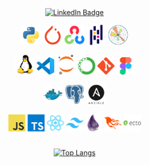 <div id="header" align="center">
  <div id="badges">
    <a href="https://www.linkedin.com/in/vinicius-cin-67ab49235/">
      <img src="https://img.shields.io/badge/LinkedIn-blue?style=for-the-badge&logo=linkedin&logoColor=white" alt="LinkedIn Badge"/>
    </a>
  
  </div>
  <br>

  <div>
  <img src="https://github.com/devicons/devicon/blob/master/icons/python/python-original.svg" title="Python" **alt="Python" width="40" height="40"/>
  <img src="https://github.com/devicons/devicon/blob/master/icons/pytorch/pytorch-original.svg" title="Pytorch" **alt="Pytorch" width="40" height="40"/>
  <img src="https://github.com/devicons/devicon/blob/master/icons/opencv/opencv-original.svg" title="OpenCV" **alt="OpenCV" width="40" height="40"/>
  <img src="https://github.com/devicons/devicon/blob/master/icons/pandas/pandas-original.svg" title="Pandas" **alt="Pandas" width="40" height="40"/>
  <img src="https://github.com/devicons/devicon/blob/master/icons/matplotlib/matplotlib-original.svg" title="Matplotlib" **alt="Matplotlib" width="40" height="40"/>
  </div>
  <br>
  <div>
  <img src="https://github.com/devicons/devicon/blob/master/icons/linux/linux-original.svg" title="Linux" **alt="Linux" width="40" height="40"/>
  <img src="https://github.com/devicons/devicon/blob/master/icons/vscode/vscode-original.svg" title="Vscode" **alt="Vscode" width="35" height="35"/>
  <img src="https://github.com/devicons/devicon/blob/master/icons/jupyter/jupyter-original.svg" title="Jupyter" **alt="Jupyter" width="40" height="40"/>
  <img src="https://github.com/devicons/devicon/blob/master/icons/anaconda/anaconda-original.svg" title="Anaconda" **alt="Anaconda" width="35" height="35"/>
  <img src="https://github.com/devicons/devicon/blob/master/icons/git/git-original.svg" title="Git" **alt="Git" width="35" height="35"/>
  <img src="https://github.com/devicons/devicon/blob/master/icons/figma/figma-original.svg" title="Figma" **alt="Figma" width="35" height="35"/>
  </div>
  <br>
  <div>
  <img src="https://github.com/devicons/devicon/blob/master/icons/docker/docker-original.svg" title="Docker" **alt="Docker" width="40" height="40"/>
  <img src="https://github.com/devicons/devicon/blob/master/icons/postgresql/postgresql-plain.svg" title="Postgresql" **alt="Postgresql" width="40" height="40"/>
  <img src="https://github.com/devicons/devicon/blob/master/icons/ansible/ansible-original-wordmark.svg" title="Ansible" **alt="Ansible" width="40" height="40"/>
  </div>
  <br>
  <div>
  <img src="https://github.com/devicons/devicon/blob/master/icons/javascript/javascript-original.svg" title="Javascript" **alt="Javascript" width="35" height="35"/>
  <img src="https://github.com/devicons/devicon/blob/master/icons/typescript/typescript-original.svg" title="Typescript" **alt="Typescript" width="35" height="35"/>
  <img src="https://github.com/devicons/devicon/blob/master/icons/react/react-original.svg" title="React" **alt="React" width="35" height="35"/>
  <img src="https://github.com/devicons/devicon/blob/master/icons/tailwindcss/tailwindcss-original.svg" title="Tailwindcss" **alt="Tailwindcss" width="35" height="35"/>
  <img src="https://github.com/devicons/devicon/blob/master/icons/elixir/elixir-original.svg" title="Elixir" **alt="Elixir" width="35" height="35"/>
  <img src="https://github.com/devicons/devicon/blob/master/icons/phoenix/phoenix-original.svg" title="Phoenix" **alt="Phoenix" width="35" height="35"/>
  <img src="https://github.com/devicons/devicon/blob/master/icons/ecto/ecto-original-wordmark.svg" title="Ecto" **alt="Ecto" width="35" height="35"/>
  </div>
  <br>
<!--   <div>
  <img src="https://github.com/devicons/devicon/blob/master/icons/docker/docker-original.svg" title="Docker" **alt="Docker" width="40" height="40"/>
  </div> 
  <br>
  <div>
  <img src="https://github.com/devicons/devicon/blob/master/icons/elixir/elixir-original.svg" title="Elixir" **alt="Elixir" width="35" height="35"/>
  </div> -->

  
  <!-- [![GitHub Streak](http://github-readme-streak-stats.herokuapp.com?user=Vinicius-ufsc&theme=dark&background=000000)](https://git.io/streak-stats) <br><br> -->
  [![Top Langs](https://github-readme-stats.vercel.app/api/top-langs/?username=Vinicius-ufsc&layout=compact&theme=vision-friendly-dark&hide=jupyter%20notebook)](https://github.com/anuraghazra/github-readme-stats)
  
</div>
